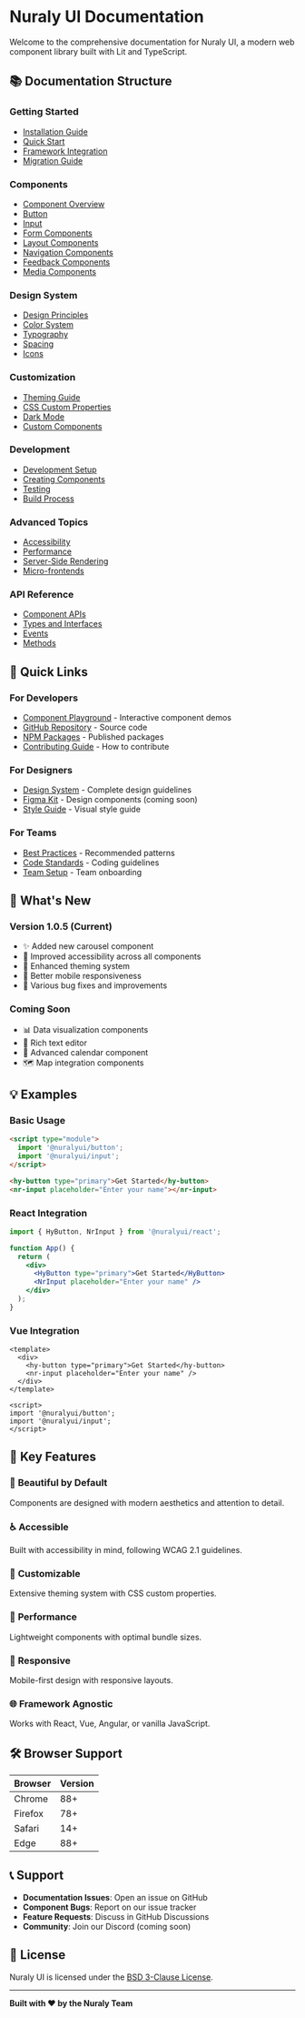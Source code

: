 # Nuraly UI Documentation

Welcome to the comprehensive documentation for Nuraly UI, a modern web component library built with Lit and TypeScript.

## 📚 Documentation Structure

### Getting Started
- [Installation Guide](./getting-started/installation.md)
- [Quick Start](./getting-started/quick-start.md)
- [Framework Integration](./getting-started/frameworks.md)
- [Migration Guide](./getting-started/migration.md)

### Components
- [Component Overview](./components/overview.md)
- [Button](./components/button.md)
- [Input](./components/input.md)
- [Form Components](./components/forms.md)
- [Layout Components](./components/layout.md)
- [Navigation Components](./components/navigation.md)
- [Feedback Components](./components/feedback.md)
- [Media Components](./components/media.md)

### Design System
- [Design Principles](./design/principles.md)
- [Color System](./design/colors.md)
- [Typography](./design/typography.md)
- [Spacing](./design/spacing.md)
- [Icons](./design/icons.md)

### Customization
- [Theming Guide](./customization/theming.md)
- [CSS Custom Properties](./customization/css-variables.md)
- [Dark Mode](./customization/dark-mode.md)
- [Custom Components](./customization/custom-components.md)

### Development
- [Development Setup](./development/setup.md)
- [Creating Components](./development/creating-components.md)
- [Testing](./development/testing.md)
- [Build Process](./development/build.md)

### Advanced Topics
- [Accessibility](./advanced/accessibility.md)
- [Performance](./advanced/performance.md)
- [Server-Side Rendering](./advanced/ssr.md)
- [Micro-frontends](./advanced/micro-frontends.md)

### API Reference
- [Component APIs](./api/components.md)
- [Types and Interfaces](./api/types.md)
- [Events](./api/events.md)
- [Methods](./api/methods.md)

## 🚀 Quick Links

### For Developers
- [Component Playground](http://localhost:8000) - Interactive component demos
- [GitHub Repository](https://github.com/NuralyUI/NuralyUI) - Source code
- [NPM Packages](https://www.npmjs.com/org/nuralyui) - Published packages
- [Contributing Guide](../CONTRIBUTING.md) - How to contribute

### For Designers
- [Design System](./design/) - Complete design guidelines
- [Figma Kit](https://figma.com/nuraly-ui) - Design components (coming soon)
- [Style Guide](./design/style-guide.md) - Visual style guide

### For Teams
- [Best Practices](./guides/best-practices.md) - Recommended patterns
- [Code Standards](./guides/code-standards.md) - Coding guidelines
- [Team Setup](./guides/team-setup.md) - Team onboarding

## 🎯 What's New

### Version 1.0.5 (Current)
- ✨ Added new carousel component
- 🔧 Improved accessibility across all components
- 🎨 Enhanced theming system
- 📱 Better mobile responsiveness
- 🐛 Various bug fixes and improvements

### Coming Soon
- 📊 Data visualization components
- 📝 Rich text editor
- 📅 Advanced calendar component
- 🗺️ Map integration components

## 💡 Examples

### Basic Usage
```html
<script type="module">
  import '@nuralyui/button';
  import '@nuralyui/input';
</script>

<hy-button type="primary">Get Started</hy-button>
<nr-input placeholder="Enter your name"></nr-input>
```

### React Integration
```jsx
import { HyButton, NrInput } from '@nuralyui/react';

function App() {
  return (
    <div>
      <HyButton type="primary">Get Started</HyButton>
      <NrInput placeholder="Enter your name" />
    </div>
  );
}
```

### Vue Integration
```vue
<template>
  <div>
    <hy-button type="primary">Get Started</hy-button>
    <nr-input placeholder="Enter your name" />
  </div>
</template>

<script>
import '@nuralyui/button';
import '@nuralyui/input';
</script>
```

## 🌟 Key Features

### 🎨 **Beautiful by Default**
Components are designed with modern aesthetics and attention to detail.

### ♿ **Accessible**
Built with accessibility in mind, following WCAG 2.1 guidelines.

### 🔧 **Customizable**
Extensive theming system with CSS custom properties.

### 🚀 **Performance**
Lightweight components with optimal bundle sizes.

### 📱 **Responsive**
Mobile-first design with responsive layouts.

### 🌐 **Framework Agnostic**
Works with React, Vue, Angular, or vanilla JavaScript.

## 🛠️ Browser Support

| Browser | Version |
|---------|---------|
| Chrome | 88+ |
| Firefox | 78+ |
| Safari | 14+ |
| Edge | 88+ |

## 📞 Support

- **Documentation Issues**: Open an issue on GitHub
- **Component Bugs**: Report on our issue tracker
- **Feature Requests**: Discuss in GitHub Discussions
- **Community**: Join our Discord (coming soon)

## 📄 License

Nuraly UI is licensed under the [BSD 3-Clause License](../LICENSE).

---

**Built with ❤️ by the Nuraly Team**
